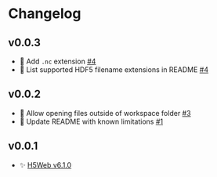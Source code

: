 # Changelog

## v0.0.3

- 🧩 Add `.nc` extension [#4](https://github.com/silx-kit/vscode-h5web/pull/4)
- 📝 List supported HDF5 filename extensions in README
  [#4](https://github.com/silx-kit/vscode-h5web/pull/4)

## v0.0.2

- 🐛 Allow opening files outside of workspace folder
  [#3](https://github.com/silx-kit/vscode-h5web/pull/3)
- 📝 Update README with known limitations
  [#1](https://github.com/silx-kit/vscode-h5web/pull/1)

## v0.0.1

- ✨ [H5Web v6.1.0](https://github.com/silx-kit/h5web/releases/tag/v6.1.0)
